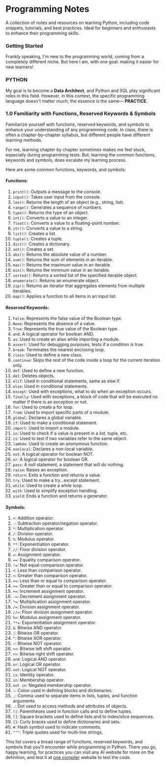 # Programming Notes

A collection of notes and resources on learning Python, including code snippets, tutorials, and best practices. Ideal for beginners and enthusiasts to enhance their programming skills.

### Getting Started

Frankly speaking, I'm new to the programming world, coming from a completely different niche. But here I am, with one goal: making it easier for new learners!

### PYTHON

My goal is to become a **Data Architect**, and Python and SQL play significant roles in this field. However, in this context, the specific programming language doesn't matter much; the essence is the same— **PRACTICE**.

### 1.0 Familiarity with Functions, Reserved Keywords & Symbols

Familiarize yourself with functions, reserved keywords, and symbols to enhance your understanding of any programming code. In class, there is often a chapter-by-chapter syllabus, but different people have different learning methods.

For me, learning chapter by chapter sometimes makes me feel stuck, especially during programming tests. But, learning the common functions, keywords and symbols, does escalate my learning process.

Here are some common functions, keywords, and symbols:

#### Functions:
1. `print()`: Outputs a message to the console.
2. `input()`: Takes user input from the console.
3. `len()`: Returns the length of an object (e.g., string, list).
4. `range()`: Generates a sequence of numbers.
5. `type()`: Returns the type of an object.
6. `int()`: Converts a value to an integer.
7. `float()`: Converts a value to a floating-point number.
8. `str()`: Converts a value to a string.
9. `list()`: Creates a list.
10. `tuple()`: Creates a tuple.
11. `dict()`: Creates a dictionary.
12. `set()`: Creates a set.
13. `abs()`: Returns the absolute value of a number.
14. `sum()`: Returns the sum of elements in an iterable.
15. `max()`: Returns the maximum value in an iterable.
16. `min()`: Returns the minimum value in an iterable.
17. `sorted()`: Returns a sorted list of the specified iterable object.
18. `enumerate()`: Returns an enumerate object.
19. `zip()`: Returns an iterator that aggregates elements from multiple iterables.
20. `map()`: Applies a function to all items in an input list.

#### Reserved Keywords:
1. `False`: Represents the false value of the Boolean type.
2. `None`: Represents the absence of a value.
3. `True`: Represents the true value of the Boolean type.
4. `and`: A logical operator for boolean AND.
5. `as`: Used to create an alias while importing a module.
6. `assert`: Used for debugging purposes, tests if a condition is true.
7. `break`: Terminates the nearest enclosing loop.
8. `class`: Used to define a new class.
9. `continue`: Skips the rest of the code inside a loop for the current iteration only.
10. `def`: Used to define a new function.
11. `del`: Deletes objects.
12. `elif`: Used in conditional statements, same as else if.
13. `else`: Used in conditional statements.
14. `except`: Used with exceptions, what to do when an exception occurs.
15. `finally`: Used with exceptions, a block of code that will be executed no matter if there is an exception or not.
16. `for`: Used to create a for loop.
17. `from`: Used to import specific parts of a module.
18. `global`: Declares a global variable.
19. `if`: Used to make a conditional statement.
20. `import`: Used to import a module.
21. `in`: Used to check if a value is present in a list, tuple, etc.
22. `is`: Used to test if two variables refer to the same object.
23. `lambda`: Used to create an anonymous function.
24. `nonlocal`: Declares a non-local variable.
25. `not`: A logical operator for boolean NOT.
26. `or`: A logical operator for boolean OR.
27. `pass`: A null statement, a statement that will do nothing.
28. `raise`: Raises an exception.
29. `return`: Exits a function and returns a value.
30. `try`: Used to make a try...except statement.
31. `while`: Used to create a while loop.
32. `with`: Used to simplify exception handling.
33. `yield`: Ends a function and returns a generator.

#### Symbols:
1. `+`: Addition operator.
2. `-`: Subtraction operator/negation operator.
3. `*`: Multiplication operator.
4. `/`: Division operator.
5. `%`: Modulus operator.
6. `**`: Exponentiation operator.
7. `//`: Floor division operator.
8. `=`: Assignment operator.
9. `==`: Equality comparison operator.
10. `!=`: Not equal comparison operator.
11. `<`: Less than comparison operator.
12. `>`: Greater than comparison operator.
13. `<=`: Less than or equal to comparison operator.
14. `>=`: Greater than or equal to comparison operator.
15. `+=`: Increment assignment operator.
16. `-=`: Decrement assignment operator.
17. `*=`: Multiplication assignment operator.
18. `/=`: Division assignment operator.
19. `//=`: Floor division assignment operator.
20. `%=`: Modulus assignment operator.
21. `**=`: Exponentiation assignment operator.
22. `&`: Bitwise AND operator.
23. `|`: Bitwise OR operator.
24. `^`: Bitwise XOR operator.
25. `~`: Bitwise NOT operator.
26. `<<`: Bitwise left shift operator.
27. `>>`: Bitwise right shift operator.
28. `and`: Logical AND operator.
29. `or`: Logical OR operator.
30. `not`: Logical NOT operator.
31. `is`: Identity operator.
32. `in`: Membership operator.
33. `not in`: Negated membership operator.
34. `:`: Colon used in defining blocks and dictionaries.
35. `,`: Comma used to separate items in lists, tuples, and function arguments.
36. `.`: Dot used to access methods and attributes of objects.
37. `()`: Parentheses used in function calls and to define tuples.
38. `[]`: Square brackets used to define lists and to index/slice sequences.
39. `{}`: Curly braces used to define dictionaries and sets.
40. `#`: Hash symbol used to indicate comments.
41. `"""`: Triple quotes used for multi-line strings.

This list covers a broad range of functions, reserved keywords, and symbols that you'll encounter while programming in Python. There you go, happy learning, for practices you can visit any AI website for more on the definition, and test it at [one compiler](https://onecompiler.com/python) website to test the code.

